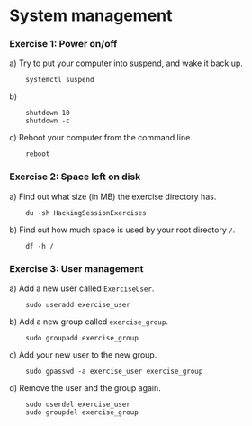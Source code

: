 # System management

### Exercise 1: Power on/off

a) Try to put your computer into suspend, and wake it back up.
```
    systemctl suspend
```

b)
```
    shutdown 10
    shutdown -c
```

c) Reboot your computer from the command line.
```
    reboot
```

### Exercise 2: Space left on disk

a) Find out what size (in MB) the exercise directory has.
```
    du -sh HackingSessionExercises
```

b) Find out how much space is used by your root directory `/`.
```
    df -h /
```

### Exercise 3: User management

a) Add a new user called `ExerciseUser`.
```
    sudo useradd exercise_user
```

b) Add a new group called `exercise_group`.
```
    sudo groupadd exercise_group
```

c) Add your new user to the new group.
```
    sudo gpasswd -a exercise_user exercise_group
```

d) Remove the user and the group again.
```
    sudo userdel exercise_user
    sudo groupdel exercise_group
```

